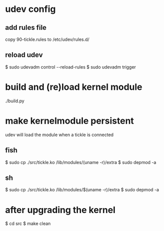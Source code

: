 # udev config

## add rules file

copy 90-tickle.rules to /etc/udev/rules.d/

## reload udev

$ sudo udevadm control --reload-rules 
$ sudo udevadm trigger


# build and (re)load kernel module

./build.py


# make kernelmodule persistent

udev will load the module when a tickle is connected

## fish
$ sudo cp ./src/tickle.ko /lib/modules/(uname -r)/extra
$ sudo depmod -a

## sh
$ sudo cp ./src/tickle.ko /lib/modules/$(uname -r)/extra
$ sudo depmod -a


# after upgrading the kernel

$ cd src
$ make clean
